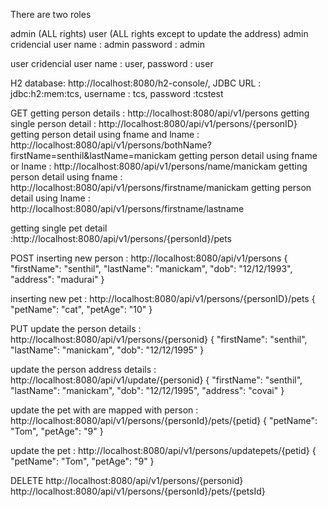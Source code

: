 There are two roles

admin (ALL rights)
user (ALL rights except to update the address)
admin cridencial user name : admin password : admin

user cridencial user name : user, password : user

H2 database: http://localhost:8080/h2-console/,
 JDBC URL : jdbc:h2:mem:tcs,
 username : tcs,
 password :tcstest

GET getting person details : http://localhost:8080/api/v1/persons 
getting single person detail : http://localhost:8080/api/v1/persons/{personID}
getting person detail using fname and lname : http://localhost:8080/api/v1/persons/bothName?firstName=senthil&lastName=manickam 
getting person detail using fname or lname : http://localhost:8080/api/v1/persons/name/manickam
 getting person detail using fname : http://localhost:8080/api/v1/persons/firstname/manickam 
 getting person detail using lname : http://localhost:8080/api/v1/persons/firstname/lastname


getting single pet detail :http://localhost:8080/api/v1/persons/{personId}/pets

POST 
inserting new person : http://localhost:8080/api/v1/persons 
{
        "firstName": "senthil",
        "lastName": "manickam",
        "dob": "12/12/1993",
        "address": "madurai"
}


inserting new pet : http://localhost:8080/api/v1/persons/{personID}/pets 
{ "petName": "cat", "petAge": "10" }

PUT update the person details : http://localhost:8080/api/v1/persons/{personid} 
{ "firstName": "senthil", "lastName": "manickam", "dob": "12/12/1995" }

update the person address details : http://localhost:8080/api/v1/update/{personid} 
{ "firstName": "senthil", "lastName": "manickam", "dob": "12/12/1995", "address": "covai" }

update the pet with are mapped with person : http://localhost:8080/api/v1/persons/{personId}/pets/{petid} 
{ "petName": "Tom", "petAge": "9" }

update the pet : http://localhost:8080/api/v1/persons/updatepets/{petid}
 { "petName": "Tom", "petAge": "9" }

 
DELETE 
http://localhost:8080/api/v1/persons/{personid} 
http://localhost:8080/api/v1/persons/{personId}/pets/{petsId}
